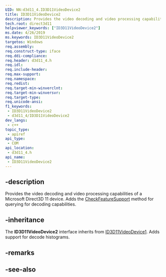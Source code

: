 ```yaml
---
UID: NN:d3d11_4.ID3D11VideoDevice2
title: ID3D11VideoDevice2
description: Provides the video decoding and video processing capabilities of a Microsoft Direct3D 11 device.
tech.root: direct3d11
helpviewer_keywords: ["ID3D11VideoDevice2"]
ms.date: 4/26/2019
ms.keywords: ID3D11VideoDevice2
targetos: Windows
req.assembly: 
req.construct-type: iface
req.ddi-compliance: 
req.header: d3d11_4.h
req.idl: 
req.include-header: 
req.max-support: 
req.namespace: 
req.redist: 
req.target-min-winverclnt: 
req.target-min-winversvr: 
req.target-type: 
req.unicode-ansi: 
f1_keywords:
 - ID3D11VideoDevice2
 - d3d11_4/ID3D11VideoDevice2
dev_langs:
 - c++
topic_type:
 - apiref
api_type:
 - COM
api_location:
 - d3d11_4.h
api_name:
 - ID3D11VideoDevice2
---
```


## -description

Provides the video decoding and video processing capabilities of a Microsoft Direct3D 11 device. Adds the [CheckFeatureSupport](nf-d3d11_4-id3d11videodevice2-checkfeaturesupport.md) method for querying for decoding capabilities.

## -inheritance

The **ID3D11VideoDevice2** interface inherits from [ID3D11VideoDevice1](../d3d11_1/nn-d3d11_1-id3d11videodevice1.md). Adds support for decode histograms.

## -remarks

## -see-also
